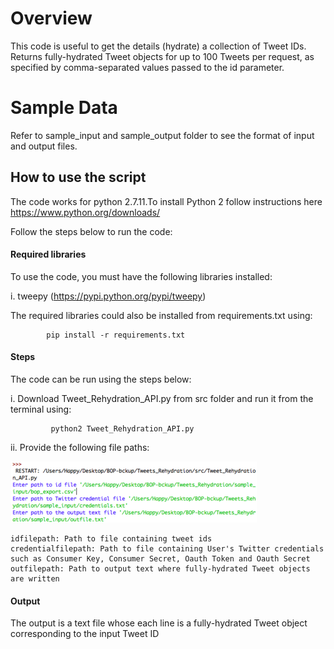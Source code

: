 # Overview

This code is useful to get the details (hydrate) a collection of Tweet IDs. Returns fully-hydrated Tweet objects for up to 100 Tweets per request, as specified by comma-separated values passed to the id parameter. 

# Sample Data

 Refer to sample_input and sample_output folder to see the format of input and output files. 

## How to use the script

The code works for python 2.7.11.To install Python 2 follow instructions here https://www.python.org/downloads/

Follow the steps below to run the code:

#### Required libraries

To use the code, you must have the following libraries installed:

i. tweepy (https://pypi.python.org/pypi/tweepy)

The required libraries could also be installed from requirements.txt using:

            pip install -r requirements.txt

#### Steps

The code can be run using the steps below:

i. Download Tweet_Rehydration_API.py from src folder and run it from the terminal using:

             python2 Tweet_Rehydration_API.py
             
ii. Provide the following file paths:

![Alt text](https://github.com/dkakkar/Twitter_Rehydration/blob/master/screenshot.png "Optional title")

    idfilepath: Path to file containing tweet ids
    credentialfilepath: Path to file containing User's Twitter credentials such as Consumer Key, Consumer Secret, Oauth Token and Oauth Secret
    outfilepath: Path to output text where fully-hydrated Tweet objects are written

#### Output

The output is a text file whose each line is a fully-hydrated Tweet object corresponding to the input Tweet ID 



